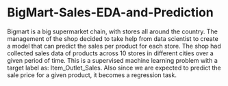 # BigMart-Sales-EDA-and-Prediction
Bigmart is a big supermarket chain, with stores all around the country. The management of the shop decided to take help from data scientist to create a model that can predict the sales per product for each store. The shop had collected sales data of products across 10 stores in different cities over a given period of time. This is a supervised machine learning problem with a target label as: Item_Outlet_Sales. Also since we are expected to predict the sale price for a given product, it becomes a regression task.

